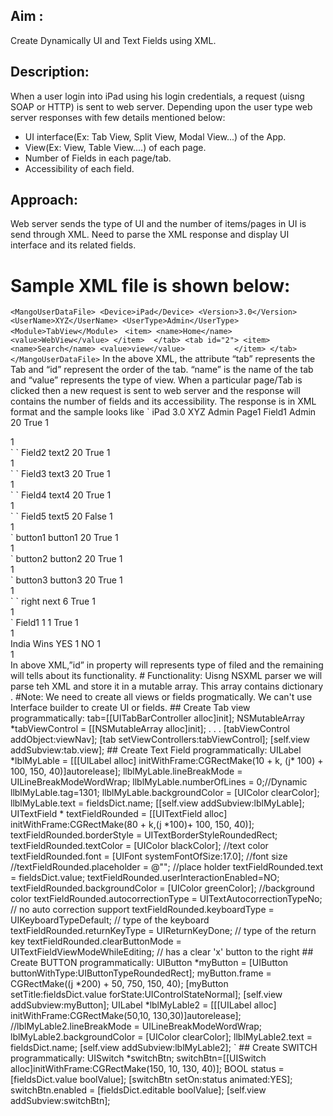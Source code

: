 ## Aim :
  Create Dynamically UI and Text Fields using XML.
## Description:
  When a user login into iPad using his login credentials, a request (uisng SOAP or HTTP) 
is sent to web server. Depending upon the user type web server responses with few details 
mentioned below:
* UI interface(Ex: Tab View, Split View, Modal View...) of the App.
* View(Ex: View, Table View....) of each page.
* Number of Fields in each page/tab.
* Accessibility of each field.
## Approach:
   Web server sends the type of UI and the number of items/pages in UI is send through 
XML. Need to parse the XML response and display UI interface and its related fields.
# Sample XML file is shown below:

<?xml version="1.0" encoding="UTF-8" ?>
`<MangoUserDataFile>
  <Device>iPad</Device>
  <Version>3.0</Version> 
 <UserName>XYZ</UserName>
 <UserType>Admin</UserType>
 <Module>TabView</Module>
`<tab id="1"> `
   <item>
    <name>Home</name>
    <value>WebView</value>
</item> 
</tab>
<tab id="2">
<item>
  <name>Search</name>
  <value>view</value>          
 </item>
</tab> 
</MangoUserDataFile> `
 In the above XML, the attribute “tab” represents the Tab and “id” represent the order of the tab. 
“name” is the name of the tab and “value” represents the type of view. 
 When a particular page/Tab is clicked then a new request is sent to web server and the 
response will contains the number of fields and its accessibility. The response is in XML format 
and the sample looks like
` <?xml version="1.0" encoding="UTF-8" ?>
  <MangoUserDataFile>
  <Device>iPad</Device>
  <Version>3.0</Version> 
  <UserName>XYZ</UserName>
  <UserType>Admin</UserType>
  <Module>Page1</Module>
  <property id="textfield">
  <item>
  <name>Field1</name>
  <value>Admin</value>
  <length>20</length>
  <editable>True</editable>
  <sequence>1</sequence>
  <section>1</section>
  </item>`
`<item>
    <name>Field2</name>
    <value>text2</value>
    <length>20</length>
    <editable>True</editable>
    <sequence>1</sequence>
    <section>1</section>
   </item> `
`<item>
     <name>Field3</name> 
     <value>text3</value>
     <length>20</length>
     <editable>True</editable>
     <sequence>1</sequence>
     <section>1</section>
     </item> `
 `<item>
      <name>Field4</name>
      <value>text4</value>
      <length>20</length>
      <editable>True</editable>
      <sequence>1</sequence>
      <section>1</section>
     </item>`
`<item>
      <name>Field5</name>
      <value>text5</value>
      <length>20</length>
      <editable>False</editable>
      <sequence>1</sequence>
      <section>1</section>
    </item>
` </property>
       <property id="button">
    <item>
       <name>button1</name>
       <value>button1</value>
       <length>20</length>
       <editable>True</editable>
       <sequence>1</sequence>
       <section>1</section>
     </item>
  `<item>
       <name>button2</name>
       <value>button2</value>
       <length>20</length>
       <editable>True</editable>
       <sequence>1</sequence>
       <section>1</section>
     </item>
  `<item>
       <name>button3</name>
       <value>button3</value>
       <length>20</length> 
       <editable>True</editable>
       <sequence>1</sequence>
       <section>1</section>
    </item>
     </property>`
  ` <property id="barbutton">
      <item>
        <name>right</name>
        <value>next</value>
        <length>6</length>
        <editable>True</editable>
        <sequence>1</sequence>
        <section>1</section>
        </item>
      </property>
  ` <property id="bool">
     <item>
        <name>Field1</name>
        <value>1</value>
        <length>1</length>
        <editable>True</editable>
        <sequence>1</sequence>
        <section>1</section>
      </item>
    </property> 
    <property id="switch">
    <item>
      <name>India Wins</name>
      <value>YES</value>
      <length>1</length>
      <editable>NO</editable>
      <sequence>1</sequence>
      <section>1</section>
     </item>
    </property>
</MangoUserDataFile> 
  In above XML,”id” in property will represents type of filed and the remaining will tells about its 
functionality.
# Functionality:
  Uisng NSXML parser we will parse teh XML and store it in a mutable array. This array contains 
dictionary .
#Note: We need to create all views or fields progmatically. We can't use Interface builder to 
create UI or fields.
## Create Tab view programmatically:
tab=[[UITabBarController alloc]init];
NSMutableArray *tabViewControl = [[NSMutableArray alloc]init];
.
.
.
[tabViewControl addObject:viewNav];
[tab setViewControllers:tabViewControl];
[self.view addSubview:tab.view];
## Create Text Field programmatically:
 UILabel *lblMyLable = [[[UILabel alloc] initWithFrame:CGRectMake(10 + k, (j* 100) + 100, 150, 
40)]autorelease];
 llblMyLable.lineBreakMode = UILineBreakModeWordWrap;
 llblMyLable.numberOfLines = 0;//Dynamic
 llblMyLable.tag=1301;
 llblMyLable.backgroundColor = [UIColor clearColor];
 llblMyLable.text = fieldsDict.name;
 [[self.view addSubview:lblMyLable];
UITextField * textFieldRounded = [[UITextField alloc] initWithFrame:CGRectMake(80 + k,(j *100)+ 100, 150, 40)];
  textFieldRounded.borderStyle = UITextBorderStyleRoundedRect;
  textFieldRounded.textColor = [UIColor blackColor]; //text color
  textFieldRounded.font = [UIFont systemFontOfSize:17.0];  //font size
//textFieldRounded.placeholder = @"<enter text>";  //place holder
 textFieldRounded.text = fieldsDict.value;
 textFieldRounded.userInteractionEnabled=NO;
 textFieldRounded.backgroundColor = [UIColor greenColor]; //background color 
 textFieldRounded.autocorrectionType = UITextAutocorrectionTypeNo;    // no auto correction support
 textFieldRounded.keyboardType = UIKeyboardTypeDefault;  // type of the keyboard
 textFieldRounded.returnKeyType = UIReturnKeyDone;  // type of the return key
 textFieldRounded.clearButtonMode = UITextFieldViewModeWhileEditing;    // has a clear 'x' button to the right
## Create BUTTON programmatically:
     UIButton *myButton = [UIButton buttonWithType:UIButtonTypeRoundedRect];
     myButton.frame = CGRectMake((j *200) + 50, 750, 150, 40); 
     [myButton setTitle:fieldsDict.value forState:UIControlStateNormal];
     [self.view addSubview:myButton];
     UILabel *lblMyLable2 = [[[UILabel alloc] initWithFrame:CGRectMake(50,10, 130,30)]autorelease];
     //lblMyLable2.lineBreakMode = UILineBreakModeWordWrap;
     lblMyLable2.backgroundColor = [UIColor clearColor];
     llblMyLable2.text = fieldsDict.name;
     [self.view addSubview:lblMyLable2]; `
##  Create SWITCH programmatically:
   UISwitch *switchBtn;
   switchBtn=[[UISwitch alloc]initWithFrame:CGRectMake(150, 10, 130, 40)];
   BOOL status = [fieldsDict.value boolValue];
    [switchBtn setOn:status animated:YES];
    switchBtn.enabled = [fieldsDict.editable boolValue];
    [self.view addSubview:switchBtn];
